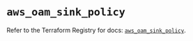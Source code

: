 # `aws_oam_sink_policy`

Refer to the Terraform Registry for docs: [`aws_oam_sink_policy`](https://registry.terraform.io/providers/hashicorp/aws/4.67.0/docs/resources/oam_sink_policy).
